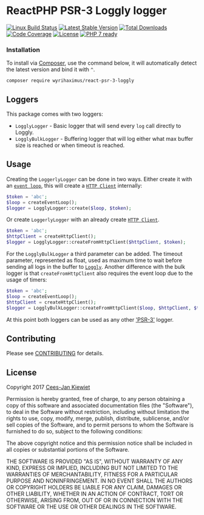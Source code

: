 # ReactPHP PSR-3 Loggly logger

[![Linux Build Status](https://travis-ci.org/WyriHaximus/reactphp-psr-3-loggly.png)](https://travis-ci.org/WyriHaximus/reactphp-psr-3-loggly)
[![Latest Stable Version](https://poser.pugx.org/WyriHaximus/react-psr-3-loggly/v/stable.png)](https://packagist.org/packages/WyriHaximus/react-psr-3-loggly)
[![Total Downloads](https://poser.pugx.org/WyriHaximus/react-psr-3-loggly/downloads.png)](https://packagist.org/packages/WyriHaximus/react-psr-3-loggly/stats)
[![Code Coverage](https://scrutinizer-ci.com/g/WyriHaximus/reactphp-psr-3-loggly/badges/coverage.png?b=master)](https://scrutinizer-ci.com/g/WyriHaximus/reactphp-psr-3-loggly/?branch=master)
[![License](https://poser.pugx.org/WyriHaximus/react-psr-3-loggly/license.png)](https://packagist.org/packages/wyrihaximus/react-psr-3-loggly)
[![PHP 7 ready](http://php7ready.timesplinter.ch/WyriHaximus/reactphp-psr-3-loggly/badge.svg)](https://travis-ci.org/WyriHaximus/reactphp-psr-3-loggly)

### Installation ###

To install via [Composer](http://getcomposer.org/), use the command below, it will automatically detect the latest version and bind it with `^`.

```
composer require wyrihaximus/react-psr-3-loggly 
```

## Loggers

This package comes with two loggers:

* `LogglyLogger` - Basic logger that will send every `log` call directly to Loggly.
* `LogglyBulkLogger` - Buffering logger that will log either what max buffer size is reached or when timeout is reached.

## Usage

Creating the `LoggerlyLogger` can be done in two ways. Either create it with an [`event loop`](https://github.com/reactphp/event-loop), this will create a [`HTTP Client`](https://github.com/reactphp/http-client) internally:

```php
$token = 'abc';
$loop = createEventLoop();
$logger = LogglyLogger::create($loop, $token);
```

Or create `LoggerlyLogger` with an already create [`HTTP Client`](https://github.com/reactphp/http-client).

```php
$token = 'abc';
$httpClient = createHttpClient();
$logger = LogglyLogger::createFromHttpClient($httpClient, $token);
```

For the `LogglyBulkLogger` a third parameter can be added. The timeout parameter, represented as float, used as maximum time to wait before sending all logs in the buffer to [`Loggly`](https://www.loggly.com/). Another difference with the bulk logger is that `createFromHttpClient` also requires the event loop due to the usage of timers:

```php
$token = 'abc';
$loop = createEventLoop();
$httpClient = createHttpClient();
$logger = LogglyBulkLogger::createFromHttpClient($loop, $httpClient, $token, 12.3);
```

At this point both loggers can be used as any other ['PSR-3'](http://www.php-fig.org/psr/psr-3/) logger. 

## Contributing ##

Please see [CONTRIBUTING](CONTRIBUTING.md) for details.

## License ##

Copyright 2017 [Cees-Jan Kiewiet](http://wyrihaximus.net/)

Permission is hereby granted, free of charge, to any person
obtaining a copy of this software and associated documentation
files (the "Software"), to deal in the Software without
restriction, including without limitation the rights to use,
copy, modify, merge, publish, distribute, sublicense, and/or sell
copies of the Software, and to permit persons to whom the
Software is furnished to do so, subject to the following
conditions:

The above copyright notice and this permission notice shall be
included in all copies or substantial portions of the Software.

THE SOFTWARE IS PROVIDED "AS IS", WITHOUT WARRANTY OF ANY KIND,
EXPRESS OR IMPLIED, INCLUDING BUT NOT LIMITED TO THE WARRANTIES
OF MERCHANTABILITY, FITNESS FOR A PARTICULAR PURPOSE AND
NONINFRINGEMENT. IN NO EVENT SHALL THE AUTHORS OR COPYRIGHT
HOLDERS BE LIABLE FOR ANY CLAIM, DAMAGES OR OTHER LIABILITY,
WHETHER IN AN ACTION OF CONTRACT, TORT OR OTHERWISE, ARISING
FROM, OUT OF OR IN CONNECTION WITH THE SOFTWARE OR THE USE OR
OTHER DEALINGS IN THE SOFTWARE.
